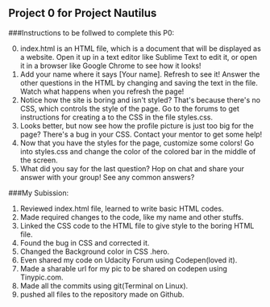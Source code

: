 ## Project 0 for Project Nautilus ##

###Instructions to be follwed to complete this P0:

0. index.html is an HTML file, which is a document that will be displayed as a website. Open it up in a text editor like Sublime Text to edit it, or open it in a browser like Google Chrome to see how it looks!
1. Add your name where it says [Your name]. Refresh to see it! Answer the other questions in the HTML by changing and saving the text in the file. Watch what happens when you refresh the page!
2. Notice how the site is boring and isn't styled? That's because there's no CSS, which controls the style of the page. Go to the forums to get instructions for creating a <link> to the CSS in the file styles.css.
3. Looks better, but now see how the profile picture is just too big for the page? There's a bug in your CSS. Contact your mentor to get some help!
4. Now that you have the styles for the page, customize some colors! Go into styles.css and change the color of the colored bar in the middle of the screen.
5. What did you say for the last question? Hop on chat and share your answer with your group! See any common answers?


###My Subission:
1. Reviewed index.html file, learned to write basic HTML codes.
2. Made required changes to the code, like my name and other stuffs.
3. Linked the CSS code to the HTML file to give style to the boring HTML file.
4. Found the bug in CSS and corrected it.
5. Changed the Background color in CSS .hero.
6. Even shared my code on Udacity Forum using Codepen(loved it).
7. Made a sharable url for my pic to be shared on codepen using Tinypic.com.
8. Made all the commits using git(Terminal on Linux).
9. pushed all files to the repository made on Github.
